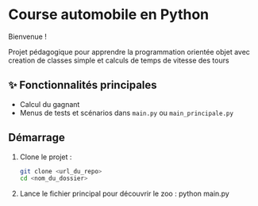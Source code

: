 # Course automobile  en Python

Bienvenue  !  

Projet pédagogique pour apprendre la programmation orientée objet avec creation de classes simple et  calculs de temps de vitesse des tours




## ✨ Fonctionnalités principales

- Calcul du gagnant
- Menus de tests et scénarios dans `main.py` ou `main_principale.py`


## Démarrage

1. Clone le projet :
   ```bash
   git clone <url_du_repo>
   cd <nom_du_dossier>
2. Lance le fichier principal pour découvrir le zoo :
   python main.py
